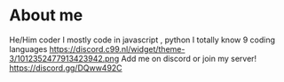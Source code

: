 # About me
He/Him coder
I mostly code in javascript , python 
I totally know 9 coding languages
https://discord.c99.nl/widget/theme-3/1012352477913423942.png 
Add me on discord or join my server! https://discord.gg/DQww492C

